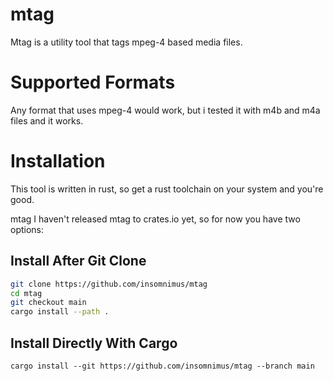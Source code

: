 # mtag

Mtag is a utility tool that tags mpeg-4  based media files.

# Supported Formats

Any format that uses mpeg-4 would work, but i tested it with m4b and m4a files and it works.

# Installation

This tool is written in rust, so get a rust toolchain on your system and you're good.

mtag I haven't released mtag to crates.io yet, so for now you have two options:

## Install After Git Clone

```sh
git clone https://github.com/insomnimus/mtag
cd mtag
git checkout main
cargo install --path .
```

## Install Directly With Cargo

`cargo install --git https://github.com/insomnimus/mtag --branch main`
